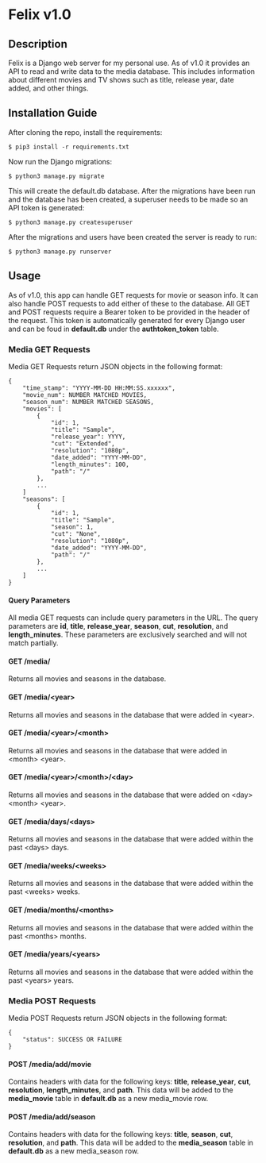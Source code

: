 # Felix v1.0


## Description

Felix is a Django web server for my personal use. As of v1.0 it provides an API to read and write data to the media database. This includes information about different movies and TV shows such as title, release year, date added, and other things.


## Installation Guide
After cloning the repo, install the requirements:
```
$ pip3 install -r requirements.txt
```
Now run the Django migrations:
```
$ python3 manage.py migrate
```
This will create the default.db database. After the migrations have been run and the database has been created, a superuser needs to be made so an API token is generated:
```
$ python3 manage.py createsuperuser
```
After the migrations and users have been created the server is ready to run:
```
$ python3 manage.py runserver
```


## Usage
As of v1.0, this app can handle GET requests for movie or season info. It can also handle POST requests to add either of these to the database. All GET and POST requests require a Bearer token to be provided in the header of the request. This token is automatically generated for every Django user and can be foud in <b>default.db</b> under the <b>authtoken_token</b> table. 

### Media GET Requests
Media GET Requests return JSON objects in the following format:
```
{
    "time_stamp": "YYYY-MM-DD HH:MM:SS.xxxxxx",
    "movie_num": NUMBER MATCHED MOVIES,
    "season_num": NUMBER MATCHED SEASONS,
    "movies": [
        {
            "id": 1,
            "title": "Sample",
            "release_year": YYYY,
            "cut": "Extended",
            "resolution": "1080p",
            "date_added": "YYYY-MM-DD",
            "length_minutes": 100,
            "path": "/"
        },
        ...
    ]
    "seasons": [
        {
            "id": 1,
            "title": "Sample",
            "season": 1,
            "cut": "None",
            "resolution": "1080p",
            "date_added": "YYYY-MM-DD",
            "path": "/"
        },
        ...
    ]
}
```

#### Query Parameters
All media GET requests can include query parameters in the URL. The query parameters are <b>id</b>, <b>title</b>, <b>release_year</b>, <b>season</b>, <b>cut</b>, <b>resolution</b>, and <b>length_minutes</b>. These parameters are exclusively searched and will not match partially.

#### GET /media/
Returns all movies and seasons in the database.

#### GET /media/\<year>
Returns all movies and seasons in the database that were added in \<year\>.

#### GET /media/\<year>/\<month>
Returns all movies and seasons in the database that were added in \<month> \<year\>.

#### GET /media/\<year>/\<month>/\<day>
Returns all movies and seasons in the database that were added on \<day> \<month> \<year\>.

#### GET /media/days/\<days>
Returns all movies and seasons in the database that were added within the past \<days> days.

#### GET /media/weeks/\<weeks>
Returns all movies and seasons in the database that were added within the past \<weeks> weeks.

#### GET /media/months/\<months>
Returns all movies and seasons in the database that were added within the past \<months> months.

#### GET /media/years/\<years>
Returns all movies and seasons in the database that were added within the past \<years> years.


### Media POST Requests
Media POST Requests return JSON objects in the following format:
```
{
    "status": SUCCESS OR FAILURE
}
```

#### POST /media/add/movie
Contains headers with data for the following keys: <b>title</b>, <b>release_year</b>, <b>cut</b>, <b>resolution</b>, <b>length_minutes</b>, and <b>path</b>. This data will be added to the <b>media_movie</b> table in <b>default.db</b> as a new media_movie row.

#### POST /media/add/season
Contains headers with data for the following keys: <b>title</b>, <b>season</b>, <b>cut</b>, <b>resolution</b>, and <b>path</b>. This data will be added to the <b>media_season</b> table in <b>default.db</b> as a new media_season row.
